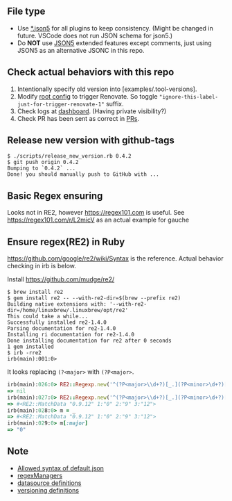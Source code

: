 ## File type

- Use [*.json5](https://github.com/renovatebot/renovate/issues/16001#issuecomment-1152568230) for all plugins to keep consistency. (Might be changed in future. VSCode does not run JSON schema for json5.)
- Do **NOT** use [JSON5](https://json5.org/) extended features except comments, just using JSON5 as an alternative JSONC in this repo.

## Check actual behaviors with this repo

1. Intentionally specify old version into [examples/.tool-versions].
2. Modify [root config](renovate.json) to trigger Renovate. So toggle `"ignore-this-label-just-for-trigger-renovate-1"` suffix.
3. Check logs at [dashboard](https://app.renovatebot.com/dashboard#github/kachick/renovate-config-asdf). (Having private visibility?)
4. Check PR has been sent as correct in [PRs](https://github.com/kachick/renovate-config-asdf/pulls).

## Release new version with github-tags

```console
$ ./scripts/release_new_version.rb 0.4.2
$ git push origin 0.4.2
Bumping to `0.4.2` ...
Done! you should manually push to GitHub with ...
```

## Basic Regex ensuring

Looks not in RE2, however https://regex101.com is useful. See https://regex101.com/r/L2micV as an actual example for gauche

## Ensure regex(RE2) in Ruby

https://github.com/google/re2/wiki/Syntax is the reference.
Actual behavior checking in irb is below.

Install https://github.com/mudge/re2/

```console
$ brew install re2
$ gem install re2 -- --with-re2-dir=$(brew --prefix re2)
Building native extensions with: '--with-re2-dir=/home/linuxbrew/.linuxbrew/opt/re2'
This could take a while...
Successfully installed re2-1.4.0
Parsing documentation for re2-1.4.0
Installing ri documentation for re2-1.4.0
Done installing documentation for re2 after 0 seconds
1 gem installed
$ irb -rre2
irb(main):001:0>
```

It looks replacing `(?<major>` with `(?P<major>`.

```ruby
irb(main):026:0> RE2::Regexp.new('^(?P<major>\\d+?)[_.](?P<minor>\d+?)[_.](?P<patch>\d+)$').match('0_9-12')
=> nil
irb(main):027:0> RE2::Regexp.new('^(?P<major>\\d+?)[_.](?P<minor>\d+?)[_.](?P<patch>\d+)$').match('0.9.12')
=> #<RE2::MatchData "0.9.12" 1:"0" 2:"9" 3:"12">
irb(main):028:0> m = _
=> #<RE2::MatchData "0.9.12" 1:"0" 2:"9" 3:"12">
irb(main):029:0> m[:major]
=> "0"
```

## Note

- [Allowed syntax of default.json](https://docs.renovatebot.com/config-presets/)
- [regexManagers](https://docs.renovatebot.com/modules/manager/regex/)
- [datasource definitions](https://github.com/renovatebot/renovate/tree/2e957baed962d65cb8e40136edc142af6014ad95/lib/modules/datasource)
- [versioning definitions](https://github.com/renovatebot/renovate/tree/2e957baed962d65cb8e40136edc142af6014ad95/lib/modules/versioning)
